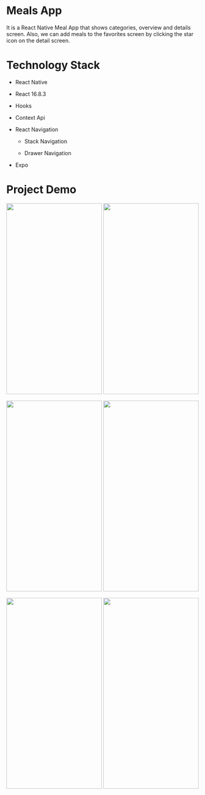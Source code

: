 # Meals App

It is a React Native Meal App that shows categories, overview and details screen. Also, we can add meals to the favorites screen by clicking the star icon on the detail screen.


# Technology Stack

* React Native

* React 16.8.3

* Hooks

* Context Api

* React Navigation

  - Stack Navigation

  - Drawer Navigation

* Expo


# Project Demo

<img src = "https://user-images.githubusercontent.com/78681001/222975309-c1c5b8af-f496-4549-b67a-aafae0c9735f.jpeg" width="250" height="500">    <img src = "https://user-images.githubusercontent.com/78681001/222975346-b5c82850-d178-453b-9a88-197d4acb1f9c.jpeg" width="250" height="500">  

<img src = "https://user-images.githubusercontent.com/78681001/222975371-c9e74909-5006-403b-b76d-3e613fe04ef5.jpeg" width="250" height="500">    <img src = "https://user-images.githubusercontent.com/78681001/222975395-00cc3aae-b173-4821-863b-08b287734f60.jpeg" width="250" height="500">  

<img src = "https://user-images.githubusercontent.com/78681001/222975426-f0c70b05-13eb-450a-9492-8445116f09ba.jpeg" width="250" height="500">    <img src = "https://user-images.githubusercontent.com/78681001/222975409-70aeaf18-c036-4336-8aab-c52361136488.jpeg" width="250" height="500">  
